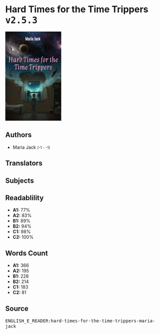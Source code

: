 # Hard Times for the Time Trippers <kbd>v2.5.3</kbd>

![](./cover.medium.jpg "")

## Authors


 - Maria Jack <small>(-1 - -1)</small>

## Translators



## Subjects



## Readablility


 - **A1:** 77%
 - **A2:** 83%
 - **B1:** 89%
 - **B2:** 94%
 - **C1:** 98%
 - **C2:** 100%

## Words Count


 - **A1:** 366
 - **A2:** 195
 - **B1:** 228
 - **B2:** 214
 - **C1:** 183
 - **C2:** 81

## Source


<kbd>ENGLISH_E_READER:hard-times-for-the-time-trippers-maria-jack</kbd>
